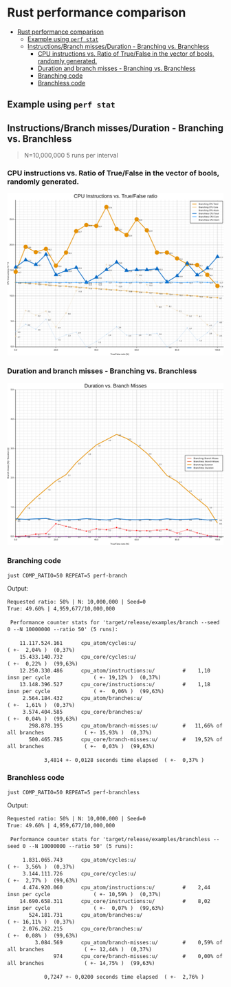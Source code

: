# Rust performance comparison

- [Rust performance comparison](#rust-performance-comparison)
  - [Example using `perf stat`](#example-using-perf-stat)
  - [Instructions/Branch misses/Duration - Branching vs. Branchless](#instructionsbranch-missesduration---branching-vs-branchless)
    - [CPU instructions vs. Ratio of True/False in the vector of bools, randomly generated.](#cpu-instructions-vs-ratio-of-truefalse-in-the-vector-of-bools-randomly-generated)
    - [Duration and branch misses - Branching vs. Branchless](#duration-and-branch-misses---branching-vs-branchless)
    - [Branching code](#branching-code)
    - [Branchless code](#branchless-code)


## Example using `perf stat`

## Instructions/Branch misses/Duration - Branching vs. Branchless

>N=10,000,000
>5 runs per interval

### CPU instructions vs. Ratio of True/False in the vector of bools, randomly generated.

![cpu-instructions-plot](cpu_instructions_plot.svg)

### Duration and branch misses - Branching vs. Branchless

![time-branch-miss-plot](time_branch_misses_plot.svg)


### Branching code
```shell
just COMP_RATIO=50 REPEAT=5 perf-branch
```
Output:
```
Requested ratio: 50% | N: 10,000,000 | Seed=0
True: 49.60% | 4,959,677/10,000,000

 Performance counter stats for 'target/release/examples/branch --seed 0 --N 10000000 --ratio 50' (5 runs):

    11.117.524.161      cpu_atom/cycles:u/                                                      ( +-  2,04% )  (0,37%)
    15.433.140.732      cpu_core/cycles:u/                                                      ( +-  0,22% )  (99,63%)
    12.250.330.486      cpu_atom/instructions:u/         #    1,10  insn per cycle              ( +- 19,12% )  (0,37%)
    13.148.396.527      cpu_core/instructions:u/         #    1,18  insn per cycle              ( +-  0,06% )  (99,63%)
     2.564.184.432      cpu_atom/branches:u/                                                    ( +-  1,61% )  (0,37%)
     3.574.404.585      cpu_core/branches:u/                                                    ( +-  0,04% )  (99,63%)
       298.878.195      cpu_atom/branch-misses:u/        #   11,66% of all branches             ( +- 15,93% )  (0,37%)
       500.465.785      cpu_core/branch-misses:u/        #   19,52% of all branches             ( +-  0,03% )  (99,63%)

            3,4814 +- 0,0128 seconds time elapsed  ( +-  0,37% )

```
### Branchless code

```shell
just COMP_RATIO=50 REPEAT=5 perf-branchless
```
Output:
```
Requested ratio: 50% | N: 10,000,000 | Seed=0
True: 49.60% | 4,959,677/10,000,000

 Performance counter stats for 'target/release/examples/branchless --seed 0 --N 10000000 --ratio 50' (5 runs):

     1.831.065.743      cpu_atom/cycles:u/                                                      ( +-  3,56% )  (0,37%)
     3.144.111.726      cpu_core/cycles:u/                                                      ( +-  2,77% )  (99,63%)
     4.474.920.060      cpu_atom/instructions:u/         #    2,44  insn per cycle              ( +- 10,59% )  (0,37%)
    14.690.658.311      cpu_core/instructions:u/         #    8,02  insn per cycle              ( +-  0,07% )  (99,63%)
       524.181.731      cpu_atom/branches:u/                                                    ( +- 16,11% )  (0,37%)
     2.076.262.215      cpu_core/branches:u/                                                    ( +-  0,08% )  (99,63%)
         3.084.569      cpu_atom/branch-misses:u/        #    0,59% of all branches             ( +- 12,44% )  (0,37%)
               974      cpu_core/branch-misses:u/        #    0,00% of all branches             ( +- 14,75% )  (99,63%)

            0,7247 +- 0,0200 seconds time elapsed  ( +-  2,76% )
```